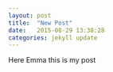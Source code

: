 ```yaml
---
layout: post
title:  "New Post"
date:   2015-08-29 13:38:28
categories: jekyll update
---
```


Here Emma this is my post